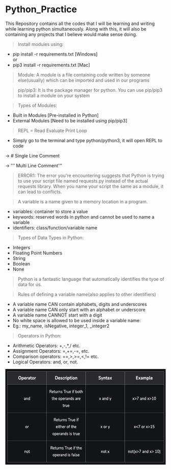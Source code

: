 # Python_Practice
This Repository contains all the codes that I will be learning and writing while learning python simultaneously. Along with this, it will also be containing any projects that I believe would make sense doing.

> Install modules using:
- pip install -r requirements.txt [Windows]  
or
- pip3 install -r requirements.txt [Mac]  

> Module: A module is a file containing code written by someone else(usually) which can be imported and used in our programs

> pip/pip3: It is the package manager for python. You can use pip/pip3 to install a module on your system

> Types of Modules:
- Built in Modules [Pre-installed in Python]
- External Modules [Need to be installed using pip/pip3]

> REPL = Read Evaluate Print Loop 
- Simply go to the terminal and type python/python3, it will open REPL to code

-> # Single Line Comment

-> ''' Multi Line Comment'''

> ERROR1: The error you're encountering suggests that Python is trying to use your script file named requests.py instead of the actual requests library. When you name your script the same as a module, it can lead to conflicts.

> A variable is a name given to a memory location in a program.
- variables: container to store a value
- keywords: reserved words in python and cannot be used to name a variable
- identifiers: class/function/variable name  

> Types of Data Types in Python:
- Integers
- Floating Point Numbers
- String
- Boolean
- None  

> Python is a fantastic language that automatically identifies the tyoe of data for us.  

> Rules of defining a variable name(also applies to other identifiers)
- A variable name CAN contain alphabets, digits and underscores
- A variable name CAN only start with an alphabet or underscore
- A variable name CANNOT start with a digit
- No white space is allowed to be used inside a variable name:
- Eg.: my_name, isNegative, integer_1, _integer2  

> Operators in Python:
- Arithmetic Operators: +,-,*,/ etc.
- Assignment Operators: =,+=,-=, etc.
- Comparison operators: ==,>,>=,<,!= etc.
- Logical Operators: and, or, not.  

<img src="Log_Op_Logic.png" alt="Logical Operators Logic" style="height: 300px; width:550px;"/>
